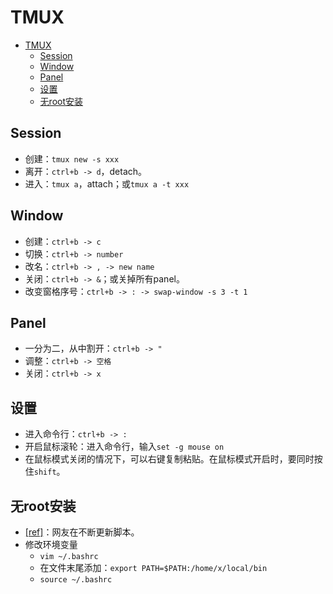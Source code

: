 # TMUX

- [TMUX](#tmux)
  - [Session](#session)
  - [Window](#window)
  - [Panel](#panel)
  - [设置](#设置)
  - [无root安装](#无root安装)

## Session

- 创建：`tmux new -s xxx`
- 离开：`ctrl+b -> d`，detach。
- 进入：`tmux a`，attach；或`tmux a -t xxx`

## Window

- 创建：`ctrl+b -> c`
- 切换：`ctrl+b -> number`
- 改名：`ctrl+b -> , -> new name`
- 关闭：`ctrl+b -> &`；或关掉所有panel。
- 改变窗格序号：`ctrl+b -> : -> swap-window -s 3 -t 1`

## Panel

- 一分为二，从中割开：`ctrl+b -> "`
- 调整：`ctrl+b -> 空格`
- 关闭：`ctrl+b -> x`

## 设置

- 进入命令行：`ctrl+b -> :`
- 开启鼠标滚轮：进入命令行，输入`set -g mouse on`
- 在鼠标模式关闭的情况下，可以右键复制粘贴。在鼠标模式开启时，要同时按住`shift`。

## 无root安装

- [[ref]](https://gist.github.com/ryin/3106801)：网友在不断更新脚本。
- 修改环境变量
  - `vim ~/.bashrc`
  - 在文件末尾添加：`export PATH=$PATH:/home/x/local/bin`
  - `source ~/.bashrc`
